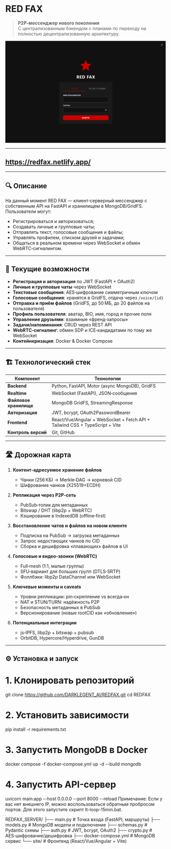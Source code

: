 # RED FAX

> **P2P‑мессенджер нового поколения**  
> С централизованным бэкендом с планами по переходу на полностью децентрализованную архитектуру.

![Скриншот интерфейса RED FAX](assets/image.png)

---
## https://redfax.netlify.app/
---

## 🔍 Описание

На данный момент RED FAX — клиент‑серверный мессенджер с собственным API на FastAPI и хранилищем в MongoDB/GridFS.  
Пользователи могут:
- Регистрироваться и авторизоваться;
- Создавать личные и групповые чаты;
- Отправлять текст, голосовые сообщения и файлы;
- Управлять профилем, списком друзей и задачами;
- Общаться в реальном времени через WebSocket и обмен WebRTC‑сигналингом.

---

## 🚀 Текущие возможности

- **Регистрация и авторизация** по JWT (FastAPI + OAuth2)  
- **Личные и групповые чаты** через WebSocket  
- **Текстовые сообщения**: AES‑шифрование симметричным ключом  
- **Голосовые сообщения**: хранятся в GridFS, отдача через `/voice/{id}`  
- **Отправка и приём файлов** (GridFS, до 50 МБ, до 20 файлов на пользователя)  
- **Профиль пользователя**: аватар, BIO, имя, город и прочие поля  
- **Управление друзьями**: взаимные «френд‑запросы»  
- **Задачи/напоминания**: CRUD через REST API  
- **WebRTC‑сигналинг**: обмен SDP и ICE‑кандидатами по тому же WebSocket  
- **Контейнеризация**: Docker & Docker Compose

---

## 🏗 Технологический стек

| Компонент       | Технологии                                         |
| --------------- | -------------------------------------------------- |
| **Backend**     | Python, FastAPI, Motor (async MongoDB), GridFS     |
| **Realtime**    | WebSocket (FastAPI), JSON‑сообщения                |
| **Файловое хранилище** | MongoDB GridFS, StreamingResponse           |
| **Авторизация** | JWT, bcrypt, OAuth2PasswordBearer                  |
| **Frontend**    | React/Vue/Angular + WebSocket + Fetch API + Tailwind CSS + TypeScript + Vite |
| **Контроль версий** | Git, GitHub                                    |

---

## 🛣 Дорожная карта

1. **Контент‑адресуемое хранение файлов**  
   - Чанки (256 КБ) → Merkle‑DAG → корневой CID  
   - Шифрование чанков (X25519+ECDH)  

2. **Репликация через P2P‑сеть**  
   - PubSub‑топик для метаданных  
   - Bitswap / DHT (libp2p + WebRTC)  
   - Кэширование в IndexedDB (offline‑first)  

3. **Восстановление чатов и файлов на новом клиенте**  
   - Подписка на PubSub → загрузка метаданных  
   - Запрос недостающих чанков по CID  
   - Сборка и дешифровка «плавающих» файлов в UI  

4. **Голосовые и видео‑звонки (WebRTC)**  
   - Full‑mesh (1:1, малые группы)  
   - SFU‑вариант для больших групп (DTLS‑SRTP)  
   - Фоллбэки: libp2p DataChannel или WebSocket  

5. **Ключевые моменты и caveats**  
   - Уровни репликации: pin‑скрепление vs всегда‑он  
   - NAT и STUN/TURN: надёжность P2P  
   - Безопасность метаданных в PubSub  
   - Версионирование (новые rootCID как «обновление»)  

6. **Потенциальные интеграции**  
   - js‑IPFS, libp2p + bitswap + pubsub  
   - OrbitDB, Hypercore/Hyperdrive, GunDB  

---

## ⚙ Установка и запуск

# 1. Клонировать репозиторий
git clone https://github.com/DARKLEGENT_AI/REDFAX.git
cd REDFAX

# 2. Установить зависимости
pip install -r requirements.txt

# 3. Запустить MongoDB в Docker
docker compose -f docker-compose.yml up -d --build mongodb

# 4. Запустить API-сервер
uvicorn main:app --host 0.0.0.0 --port 8000 --reload
Примечание:
Если у вас нет внешнего IP, можно воспользоваться обратным пробросом портов.
Для этого запустите скрипт lt-loop-15min.bat.

REDFAX_SERVER/
├── main.py              # Точка входа (FastAPI, маршруты)
├── models.py            # MongoDB модели и подключение
├── schemas.py           # Pydantic схемы
├── auth.py              # JWT, bcrypt, OAuth2
├── crypto.py            # AES‑шифрование/дешифровка
├── docker-compose.yml   # MongoDB сервис
└── site/                # Фронтенд (React/Vue/Angular + Vite)